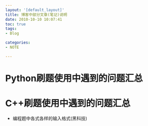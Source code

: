 ```yaml
---
layout: '[default_layout]'   
title: 博客中部分文章(笔记)说明
date: 2010-10-10 10:07:41  
toc: true                  
tags:                        
- Blog

categories:                  
- NOTE

---
```


# Python刷题使用中遇到的问题汇总   
# C++刷题使用中遇到的问题汇总   
- 编程题中各式各样的输入格式(黑科技)

